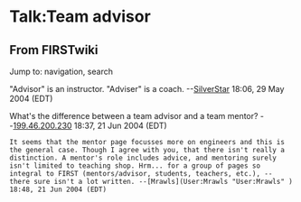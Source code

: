 # Talk:Team advisor

## From FIRSTwiki

Jump to: navigation, search

"Advisor" is an instructor. "Adviser" is a coach. --[SilverStar](User:SilverStar "User:SilverStar") 18:06, 29 May 2004 (EDT)

What's the difference between a team advisor and a team mentor? --[199.46.200.230](/index.php?title=User:199.46.200.230&action=edit "User:199.46.200.230") 18:37, 21 Jun 2004 (EDT)

```
It seems that the mentor page focusses more on engineers and this is the general case. Though I agree with you, that there isn't really a distinction. A mentor's role includes advice, and mentoring surely isn't limited to teaching shop. Hrm... for a group of pages so integral to FIRST (mentors/advisor, students, teachers, etc.), -- there sure isn't a lot written. --[Mrawls](User:Mrawls "User:Mrawls" ) 18:48, 21 Jun 2004 (EDT) 
```
